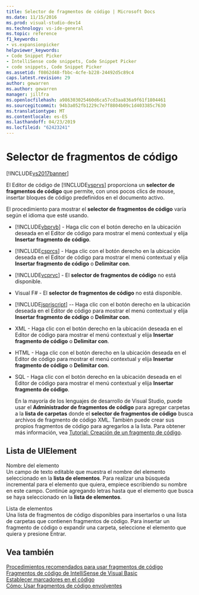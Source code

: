 ```yaml
---
title: Selector de fragmentos de código | Microsoft Docs
ms.date: 11/15/2016
ms.prod: visual-studio-dev14
ms.technology: vs-ide-general
ms.topic: reference
f1_keywords:
- vs.expansionpicker
helpviewer_keywords:
- Code Snippet Picker
- IntelliSense code snippets, Code Snippet Picker
- code snippets, Code Snippet Picker
ms.assetid: f0862d48-fbbc-4cfe-b228-24492d5c89c4
caps.latest.revision: 29
author: gewarren
ms.author: gewarren
manager: jillfra
ms.openlocfilehash: a986303025460d6ca57cd3aa836a9f61f1804461
ms.sourcegitcommit: 94b3a052fb1229c7e7f8804b09c1d403385c7630
ms.translationtype: MT
ms.contentlocale: es-ES
ms.lasthandoff: 04/23/2019
ms.locfileid: "62423241"
---
```

# <a name="code-snippet-picker"></a>Selector de fragmentos de código
[!INCLUDE[vs2017banner](../../includes/vs2017banner.md)]

El Editor de código de [!INCLUDE[vsprvs](../../includes/vsprvs-md.md)] proporciona un **selector de fragmentos de código** que permite, con unos pocos clics de mouse, insertar bloques de código predefinidos en el documento activo.  
  
 El procedimiento para mostrar el **selector de fragmentos de código** varía según el idioma que esté usando.  
  
- [!INCLUDE[vbprvb](../../includes/vbprvb-md.md)] - Haga clic con el botón derecho en la ubicación deseada en el Editor de código para mostrar el menú contextual y elija **Insertar fragmento de código**.  
  
- [!INCLUDE[csprcs](../../includes/csprcs-md.md)] - Haga clic con el botón derecho en la ubicación deseada en el Editor de código para mostrar el menú contextual y elija **Insertar fragmento de código** o **Delimitar con**.  
  
- [!INCLUDE[vcprvc](../../includes/vcprvc-md.md)] - El **selector de fragmentos de código** no está disponible.  
  
- Visual F# - El **selector de fragmentos de código** no está disponible.  
  
- [!INCLUDE[jsprjscript](../../includes/jsprjscript-md.md)] -- Haga clic con el botón derecho en la ubicación deseada en el Editor de código para mostrar el menú contextual y elija **Insertar fragmento de código** o **Delimitar con**.  
  
- XML - Haga clic con el botón derecho en la ubicación deseada en el Editor de código para mostrar el menú contextual y elija **Insertar fragmento de código** o **Delimitar con**.  
  
- HTML - Haga clic con el botón derecho en la ubicación deseada en el Editor de código para mostrar el menú contextual y elija **Insertar fragmento de código** o **Delimitar con**.  
  
- SQL - Haga clic con el botón derecho en la ubicación deseada en el Editor de código para mostrar el menú contextual y elija **Insertar fragmento de código**.  
  
  En la mayoría de los lenguajes de desarrollo de Visual Studio, puede usar el **Administrador de fragmentos de código** para agregar carpetas a la **lista de carpetas** donde el **selector de fragmentos de código** busca archivos de fragmento de código XML. También puede crear sus propios fragmentos de código para agregarlos a la lista. Para obtener más información, vea [Tutorial: Creación de un fragmento de código](../../ide/walkthrough-creating-a-code-snippet.md).  
  
## <a name="uielement-list"></a>Lista de UIElement  
 Nombre del elemento  
 Un campo de texto editable que muestra el nombre del elemento seleccionado en la **lista de elementos**. Para realizar una búsqueda incremental para el elemento que quiera, empiece escribiendo su nombre en este campo. Continúe agregando letras hasta que el elemento que busca se haya seleccionado en la **lista de elementos**.  
  
 Lista de elementos  
 Una lista de fragmentos de código disponibles para insertarlos o una lista de carpetas que contienen fragmentos de código. Para insertar un fragmento de código o expandir una carpeta, seleccione el elemento que quiera y presione Entrar.  
  
## <a name="see-also"></a>Vea también  
 [Procedimientos recomendados para usar fragmentos de código](../../ide/best-practices-for-using-code-snippets.md)   
 [Fragmentos de código de IntelliSense de Visual Basic](http://msdn.microsoft.com/library/ffdde4c9-8141-4906-b09b-15181357a643)   
 [Establecer marcadores en el código](../../ide/setting-bookmarks-in-code.md)   
 [Cómo: Usar fragmentos de código envolventes](../../ide/how-to-use-surround-with-code-snippets.md)

